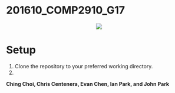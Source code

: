# 201610_COMP2910_G17
<p align="center">
	<img src="http://students.bcitdev.com/A00869118/comp2910/bcit-cst.png"/>
</p>
<p>
	<h1>Setup</h1>
	<ol>
		<li>Clone the repository to your preferred working directory.</li>
		<li></li>
	</ol>
</p>



<p><b>Ching Choi, Chris Centenera, Evan Chen, Ian Park, and John Park</b></p>
